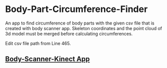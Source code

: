 # Body-Part-Circumference-Finder
An app to find circumference of body parts with the given csv file that is created with body scanner app. Skeleton coordinates and the point cloud of 3d model must be merged before calculating circumferences.

Edit csv file path from Line 465.

## [Body-Scanner-Kinect App](https://github.com/aerarslan/BodyScanner-Kinect)
